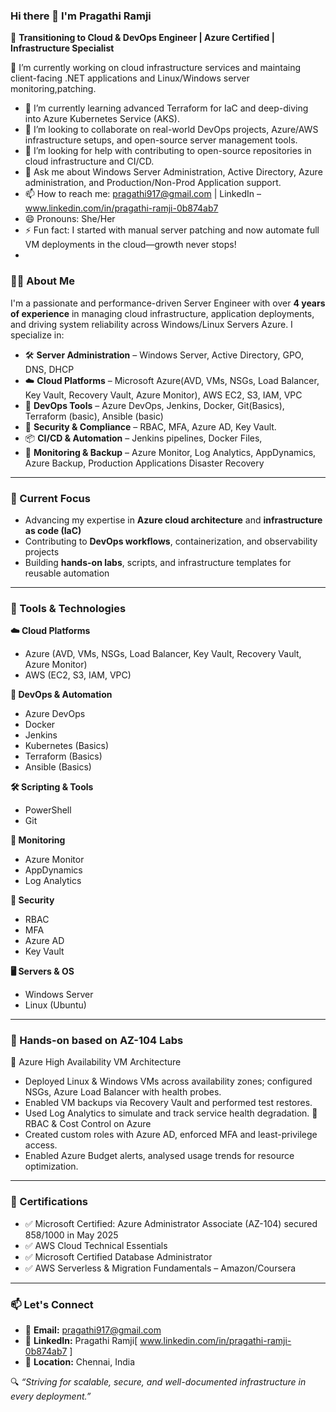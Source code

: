 ### Hi there 👋 I'm Pragathi Ramji

🚀 **Transitioning to Cloud & DevOps Engineer | Azure Certified | Infrastructure Specialist**


🔭 I’m currently working on cloud infrastructure services and maintaing client-facing .NET applications and Linux/Windows server monitoring,patching.
- 🌱 I’m currently learning advanced Terraform for IaC and deep-diving into Azure Kubernetes Service (AKS).
- 👯 I’m looking to collaborate on real-world DevOps projects, Azure/AWS infrastructure setups, and open-source server management tools.
- 🤔 I’m looking for help with contributing to open-source repositories in cloud infrastructure and CI/CD.
- 💬 Ask me about Windows Server Administration, Active Directory, Azure administration, and Production/Non-Prod Application support.
- 📫 How to reach me: pragathi917@gmail.com | LinkedIn – www.linkedin.com/in/pragathi-ramji-0b874ab7
- 😄 Pronouns: She/Her
- ⚡ Fun fact: I started with manual server patching and now automate full VM deployments in the cloud—growth never stops!
- 
### 🙋‍♀️ About Me
I'm a passionate and performance-driven Server Engineer with over **4 years of experience** in managing cloud infrastructure, application deployments, and driving system reliability across Windows/Linux Servers Azure. 
I specialize in:

- 🛠️ **Server Administration** – Windows Server, Active Directory, GPO, DNS, DHCP
- ☁️ **Cloud Platforms** – Microsoft Azure(AVD, VMs, NSGs, Load Balancer, Key Vault, Recovery Vault, Azure Monitor), AWS EC2, S3, IAM, VPC
- 🔧 **DevOps Tools** – Azure DevOps, Jenkins, Docker, Git(Basics), Terraform (basic), Ansible (basic)
- 🔐 **Security & Compliance** – RBAC, MFA, Azure AD, Key Vault.
- 📦 **CI/CD & Automation** – Jenkins pipelines, Docker Files, 
- 🧩 **Monitoring & Backup** – Azure Monitor, Log Analytics, AppDynamics, Azure Backup, Production Applications Disaster Recovery

---

### 📌 Current Focus

- Advancing my expertise in **Azure cloud architecture** and **infrastructure as code (IaC)**
- Contributing to **DevOps workflows**, containerization, and observability projects
- Building **hands-on labs**, scripts, and infrastructure templates for reusable automation

---

### 🧰 Tools & Technologies

**☁️ Cloud Platforms**
- Azure (AVD, VMs, NSGs, Load Balancer, Key Vault, Recovery Vault, Azure Monitor)
- AWS (EC2, S3, IAM, VPC)

**🧪 DevOps & Automation**
- Azure DevOps
- Docker
- Jenkins
- Kubernetes (Basics)
- Terraform (Basics)
- Ansible (Basics)

**🛠️ Scripting & Tools**
- PowerShell
- Git

**🧩 Monitoring**
- Azure Monitor
- AppDynamics
- Log Analytics

**🔐 Security**
- RBAC
- MFA
- Azure AD
- Key Vault

**🖥️ Servers & OS**
- Windows Server
- Linux (Ubuntu)

---

### 🧪 Hands-on based on AZ-104 Labs
🔹 Azure High Availability VM Architecture
- Deployed Linux & Windows VMs across availability zones; configured NSGs, Azure Load Balancer with health probes.
- Enabled VM backups via Recovery Vault and performed test restores.
- Used Log Analytics to simulate and track service health degradation.
🔹 RBAC & Cost Control on Azure
- Created custom roles with Azure AD, enforced MFA and least-privilege access.
- Enabled Azure Budget alerts, analysed usage trends for resource optimization.

---

### 📜 Certifications

- ✅ Microsoft Certified: Azure Administrator Associate (AZ-104) secured 858/1000 in May 2025
- ✅ AWS Cloud Technical Essentials
- ✅ Microsoft Certified Database Administrator
- ✅	AWS Serverless & Migration Fundamentals – Amazon/Coursera

---

### 📫 Let's Connect

- 📧 **Email:** pragathi917@gmail.com  
- 💼 **LinkedIn:** Pragathi Ramji[ www.linkedin.com/in/pragathi-ramji-0b874ab7 ]
- 📍  **Location:** Chennai, India
  
🔍 *“Striving for scalable, secure, and well-documented infrastructure in every deployment.”*


